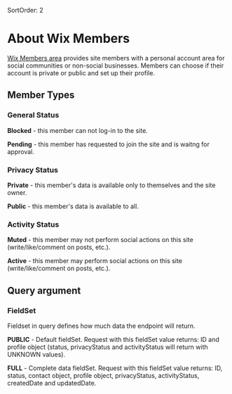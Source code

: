 SortOrder: 2
# About Wix Members

[Wix Members area](https://support.wix.com/en/article/about-members-area) provides site members with a personal account area for social communities or non-social businesses. 
Members can choose if their account is private or public and set up their profile.

## Member Types

### General Status

**Blocked** - this member can not log-in to the site. 

**Pending** - this member has requested to join the site and is waitng for approval.

### Privacy Status

**Private** - this member's data is available only to themselves and the site owner.

**Public** - this member's data is available to all.

### Activity Status

**Muted** - this member may not perform social actions on this site (write/like/comment on posts, etc.).

**Active** - this member may perform social actions on this site (write/like/comment on posts, etc.).

## Query argument

### FieldSet

Fieldset in query defines how much data the endpoint will return.

**PUBLIC** - Default fieldSet. Request with this fieldSet value returns: ID and profile object (status, privacyStatus and activityStatus will return with UNKNOWN values).

**FULL** - Complete data fieldSet. Request with this fieldSet value returns: ID, status, contact object, profile object, privacyStatus, activityStatus, createdDate and updatedDate.
